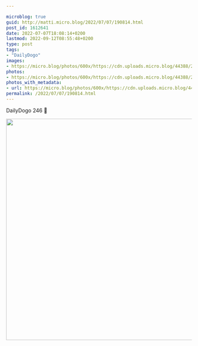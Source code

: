```yaml
---

microblog: true
guid: http://matti.micro.blog/2022/07/07/190814.html
post_id: 1612641
date: 2022-07-07T18:08:14+0200
lastmod: 2022-09-12T08:55:48+0200
type: post
tags:
- "DailyDogo"
images:
- https://micro.blog/photos/600x/https://cdn.uploads.micro.blog/44388/2022/18d9ee8ada.jpg
photos:
- https://micro.blog/photos/600x/https://cdn.uploads.micro.blog/44388/2022/18d9ee8ada.jpg
photos_with_metadata:
- url: https://micro.blog/photos/600x/https://cdn.uploads.micro.blog/44388/2022/18d9ee8ada.jpg
permalink: /2022/07/07/190814.html
---
```

DailyDogo 246 🐶

<img src="/media/uploads/2022/18d9ee8ada.jpg" width="600" height="600" alt="" />
